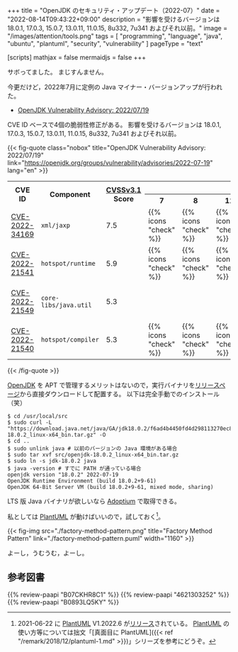 +++
title = "OpenJDK のセキュリティ・アップデート（2022-07）"
date =  "2022-08-14T09:43:22+09:00"
description = "影響を受けるバージョンは 18.0.1, 17.0.3, 15.0.7, 13.0.11, 11.0.15, 8u332, 7u341 およびそれ以前。"
image = "/images/attention/tools.png"
tags  = [ "programming", "language", "java", "ubuntu", "plantuml", "security", "vulnerability" ]
pageType = "text"

[scripts]
  mathjax = false
  mermaidjs = false
+++

サボってました。
まじすんません。

今更だけど，2022年7月に定例の Java マイナー・バージョンアップが行われた。

- [OpenJDK Vulnerability Advisory: 2022/07/19](https://openjdk.org/groups/vulnerability/advisories/2022-07-19)

CVE ID ベースで4個の脆弱性修正がある。
影響を受けるバージョンは 18.0.1, 17.0.3, 15.0.7, 13.0.11, 11.0.15, 8u332, 7u341 およびそれ以前。

{{< fig-quote class="nobox" title="OpenJDK Vulnerability Advisory: 2022/07/19" link="https://openjdk.org/groups/vulnerability/advisories/2022-07-19" lang="en" >}}
<table class="risk-matrix center smaller" summary="Risk matrix">
<tr>
<th rowspan="2">CVE ID</th>
<th rowspan="2">Component</th>
<th rowspan="2"><a href="https://www.first.org/cvss/">CVSSv3.1</a><br>Score</th>
<th colspan="7">Affects ...</th>
</tr>
<tr>
<th>7</th>
<th>8</th>
<th>11</th>
<th>13</th>
<th>15</th>
<th>17</th>
<th>18</th>
</tr>

<tr>
<td style="text-align:left;"><a href="https://nvd.nist.gov/vuln/detail/CVE-2022-34169">CVE-2022-34169</a></td>
<td style="text-align:left;"><code>xml/jaxp</code></td>
<td>7.5</td>
<td>{{% icons "check" %}}</td>
<td>{{% icons "check" %}}</td>
<td>{{% icons "check" %}}</td>
<td>{{% icons "check" %}}</td>
<td>{{% icons "check" %}}</td>
<td>{{% icons "check" %}}</td>
<td>{{% icons "check" %}}</td>
</tr>

<tr>
<td style="text-align:left;"><a href="https://nvd.nist.gov/vuln/detail/CVE-2022-21541">CVE-2022-21541</a></td>
<td style="text-align:left;"><code>hotspot/runtime</code></td>
<td>5.9</td>
<td>{{% icons "check" %}}</td>
<td>{{% icons "check" %}}</td>
<td>{{% icons "check" %}}</td>
<td>{{% icons "check" %}}</td>
<td>{{% icons "check" %}}</td>
<td>{{% icons "check" %}}</td>
<td>{{% icons "check" %}}</td>
</tr>

<tr>
<td style="text-align:left;"><a href="https://nvd.nist.gov/vuln/detail/CVE-2022-21549">CVE-2022-21549</a></td>
<td style="text-align:left;"><code>core-libs/java.util</code></td>
<td>5.3</td>
<td></td>
<td></td>
<td></td>
<td></td>
<td></td>
<td>{{% icons "check" %}}</td>
<td></td>
</tr>

<tr>
<td style="text-align:left;"><a href="https://nvd.nist.gov/vuln/detail/CVE-2022-21540">CVE-2022-21540</a></td>
<td style="text-align:left;"><code>hotspot/compiler</code></td>
<td>5.3</td>
<td>{{% icons "check" %}}</td>
<td>{{% icons "check" %}}</td>
<td>{{% icons "check" %}}</td>
<td>{{% icons "check" %}}</td>
<td>{{% icons "check" %}}</td>
<td>{{% icons "check" %}}</td>
<td>{{% icons "check" %}}</td>
</tr>

</table>
{{< /fig-quote >}}

[OpenJDK] を APT で管理するメリットはないので，実行バイナリを[リリースページ](https://jdk.java.net/18/)から直接ダウンロードして配置する。
以下は完全手動でのインストール（笑）

```text
$ cd /usr/local/src
$ sudo curl -L "https://download.java.net/java/GA/jdk18.0.2/f6ad4b4450fd4d298113270ec84f30ee/9/GPL/openjdk-18.0.2_linux-x64_bin.tar.gz" -O
$ cd ..
$ sudo unlink java # 以前のバージョンの Java 環境がある場合
$ sudo tar xvf src/openjdk-18.0.2_linux-x64_bin.tar.gz
$ sudo ln -s jdk-18.0.2 java
$ java -version # すでに PATH が通っている場合
openjdk version "18.0.2" 2022-07-19
OpenJDK Runtime Environment (build 18.0.2+9-61)
OpenJDK 64-Bit Server VM (build 18.0.2+9-61, mixed mode, sharing)
```

LTS 版 Java バイナリが欲しいなら [Adoptium](https://adoptium.net/) で取得できる。

私としては [PlantUML] が動けばいいので，試しておく[^puml1]。

[^puml1]: 2021-06-22 に [PlantUML] V1.2022.6 が[リリース](http://plantuml.com/changes)されている。 [PlantUML] の使い方等については拙文「[真面目に PlantUML]({{< ref "/remark/2018/12/plantuml-1.md" >}})」シリーズを参考にどうぞ。

{{< fig-img src="./factory-method-pattern.png" title="Factory Method Pattern" link="./factory-method-pattern.puml" width="1160" >}}

よーし，うむうむ，よーし。

[OpenJDK]: http://openjdk.java.net/
[Adoptium]: https://adoptium.net/
[Ubuntu]: https://www.ubuntu.com/ "The leading operating system for PCs, IoT devices, servers and the cloud | Ubuntu"
[PlantUML]: http://plantuml.com/ "Open-source tool that uses simple textual descriptions to draw UML diagrams."

## 参考図書

{{% review-paapi "B07CKHR8C1" %}} <!-- Spring Data JPAプログラミング入門 -->
{{% review-paapi "4621303252" %}} <!-- Effective Java 第3版 -->
{{% review-paapi "B0893LQ5KY" %}} <!-- Spring Boot 2 入門 -->
